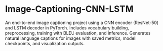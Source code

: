 # Image-Captioning-CNN-LSTM
An end-to-end image captioning project using a CNN encoder (ResNet-50) and LSTM decoder in PyTorch. Includes vocabulary building, preprocessing, training with BLEU evaluation, and inference. Generates natural language captions for images with saved metrics, model checkpoints, and visualization outputs.
